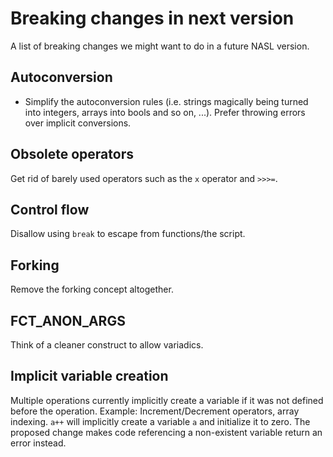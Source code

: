 # Breaking changes in next version
A list of breaking changes we might want to do in a future NASL version.

## Autoconversion
* Simplify the autoconversion rules (i.e. strings magically being turned into integers, arrays into bools and so on, ...). Prefer throwing errors over implicit conversions.

## Obsolete operators
Get rid of barely used operators such as the `x` operator and `>>>=`.

## Control flow
Disallow using `break` to escape from functions/the script.

## Forking
Remove the forking concept altogether.

## FCT_ANON_ARGS
Think of a cleaner construct to allow variadics.

## Implicit variable creation
Multiple operations currently implicitly create a variable if it was not defined before the operation. Example: Increment/Decrement operators, array indexing. `a++` will implicitly create a variable `a` and initialize it to zero.
The proposed change makes code referencing a non-existent variable return an error instead.
